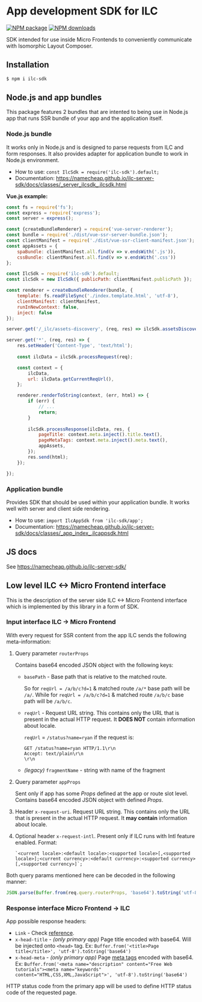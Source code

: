 # App development SDK for ILC
[![NPM package](https://badgen.net/npm/v/ilc-sdk?color=red&icon=npm&label=)](https://www.npmjs.com/package/ilc-sdk)
[![NPM downloads](https://badgen.net/npm/dt/ilc-sdk)](https://www.npmjs.com/package/ilc-sdk)

SDK intended for use inside Micro Frontends to conveniently communicate with Isomorphic Layout Composer.

## Installation

```bash
$ npm i ilc-sdk
```

## Node.js and app bundles

This package features 2 bundles that are intented to being use in Node.js app that runs SSR bundle of your app and
the application itself.

### Node.js bundle

It works only in Node.js and is designed to parse requests from ILC and form responses. It also provides adapter for application 
bundle to work in Node.js environment.

- How to use: `const IlcSdk = require('ilc-sdk').default;`
- Documentation: https://namecheap.github.io/ilc-server-sdk/docs/classes/_server_ilcsdk_.ilcsdk.html

**Vue.js example:**
```javascript
const fs = require('fs');
const express = require('express');
const server = express();

const {createBundleRenderer} = require('vue-server-renderer');
const bundle = require('./dist/vue-ssr-server-bundle.json');
const clientManifest = require('./dist/vue-ssr-client-manifest.json');
const appAssets = {
    spaBundle: clientManifest.all.find(v => v.endsWith('.js')),
    cssBundle: clientManifest.all.find(v => v.endsWith('.css'))
};

const IlcSdk = require('ilc-sdk').default;
const ilcSdk = new IlcSdk({ publicPath: clientManifest.publicPath });

const renderer = createBundleRenderer(bundle, {
    template: fs.readFileSync('./index.template.html', 'utf-8'),
    clientManifest: clientManifest,
    runInNewContext: false,
    inject: false
});

server.get('/_ilc/assets-discovery', (req, res) => ilcSdk.assetsDiscoveryHandler(req, res, appAssets));

server.get('*', (req, res) => {
    res.setHeader('Content-Type', 'text/html');
    
    const ilcData = ilcSdk.processRequest(req);

    const context = {
        ilcData,
        url: ilcData.getCurrentReqUrl(),
    };

    renderer.renderToString(context, (err, html) => {
        if (err) {
            // ...
            return;
        } 
        
        ilcSdk.processResponse(ilcData, res, {
            pageTitle: context.meta.inject().title.text(),
            pageMetaTags: context.meta.inject().meta.text(),
            appAssets,
        });
        res.send(html);
    });

});
```

### Application bundle

Provides SDK that should be used within your application bundle. It works well with server and client side rendering.

- How to use: `import IlcAppSdk from 'ilc-sdk/app';`
- Documentation: https://namecheap.github.io/ilc-server-sdk/docs/classes/_app_index_.ilcappsdk.html


## JS docs

See https://namecheap.github.io/ilc-server-sdk/


## Low level ILC <-> Micro Frontend interface

This is the description of the server side ILC <-> Micro Frontend interface which is implemented by this library in a form
of SDK.

### Input interface ILC -> Micro Frontend
With every request for SSR content from the app ILC sends the following meta-information:
1. Query parameter `routerProps`

   Contains base64 encoded JSON object with the following keys:
   * `basePath` - Base path that is relative to the matched route.
   
       So for `reqUrl = /a/b/c?d=1` & matched route `/a/*` base path will be `/a/`.
       While for `reqUrl = /a/b/c?d=1` & matched route `/a/b/c` base path will be `/a/b/c`.
   * `reqUrl` - Request URL string. This contains only the URL that is present in the actual HTTP request. It **DOES NOT** contain information about locale.
       
       `reqUrl` = `/status?name=ryan` if the request is:
       ```
       GET /status?name=ryan HTTP/1.1\r\n
       Accept: text/plain\r\n
       \r\n
       ```
   * _(legacy)_ `fragmentName` - string with name of the fragment
1. Query parameter `appProps`
  
   Sent only if app has some _Props_ defined at the app or route slot level.
   Contains base64 encoded JSON object with defined _Props_.
  
1. Header `x-request-uri`. Request URL string. This contains only the URL that is present in the actual HTTP request. It **may contain** information about locale.

1. Optional header `x-request-intl`. Present only if ILC runs with Intl feature enabled. Format: 
    ```
    `<current locale>:<default locale>:<supported locale>[,<supported locale>];<current currency>:<default currency>:<supported currency>[,<supported currency>]`;
    ```

Both query params mentioned here can be decoded in the following manner:
```javascript
JSON.parse(Buffer.from(req.query.routerProps, 'base64').toString('utf-8'))
```

### Response interface Micro Frontend -> ILC

App possible response headers:

* `Link` - Check [reference](https://developer.mozilla.org/en-US/docs/Web/HTTP/Headers/Link).
* `x-head-title` - _(only primary app)_ Page title encoded with base64. Will be injected onto `<head>` tag.
Ex: `Buffer.from('<title>Page title</title>', 'utf-8').toString('base64')`
* `x-head-meta` - _(only primary app)_ Page [meta tags](https://www.w3schools.com/tags/tag_meta.asp) encoded with base64.
Ex: `Buffer.from('<meta name="description" content="Free Web tutorials"><meta name="keywords" content="HTML,CSS,XML,JavaScript">', 'utf-8').toString('base64')`

HTTP status code from the primary app will be used to define HTTP status code of the requested page.
